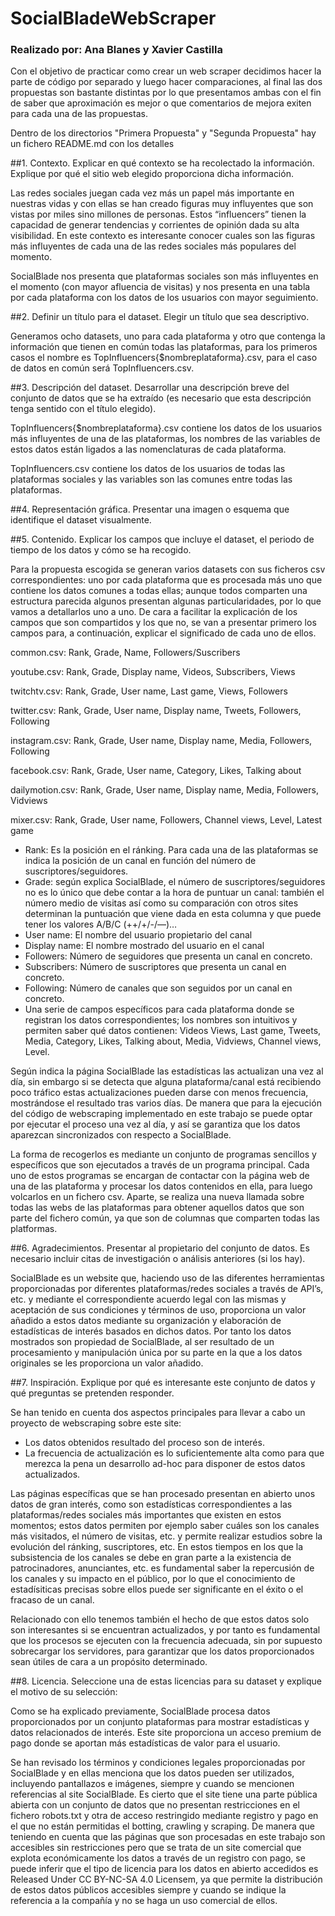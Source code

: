 # SocialBladeWebScraper

### Realizado por: Ana Blanes y Xavier Castilla

Con el objetivo de practicar como crear un web scraper decidimos hacer la parte de código por separado y luego hacer comparaciones, al final las dos propuestas son bastante distintas por lo que presentamos ambas con el fin de saber que aproximación es mejor o que comentarios de mejora exiten para cada una de las propuestas.

Dentro de los directorios "Primera Propuesta" y "Segunda Propuesta" hay un fichero README.md con los detalles

##1. Contexto. Explicar en qué contexto se ha recolectado la información. Explique por qué el sitio web elegido proporciona dicha información.

Las redes sociales juegan cada vez más un papel más importante en nuestras vidas y con ellas se han creado figuras muy influyentes que son vistas por miles sino millones de personas. Estos “influencers” tienen la capacidad de generar tendencias y corrientes de opinión dada su alta visibilidad. En este contexto es interesante conocer cuales son las figuras más influyentes de cada una de las redes sociales más populares del momento.

SocialBlade nos presenta que plataformas sociales son más influyentes en el momento (con mayor afluencia de visitas) y nos presenta en una tabla por cada plataforma con los datos de los usuarios con mayor seguimiento.

##2. Definir un título para el dataset. Elegir un título que sea descriptivo. 

Generamos ocho datasets, uno para cada plataforma y otro que contenga la información que tienen en común todas las plataformas, para los primeros casos el nombre es TopInfluencers{$nombreplataforma}.csv, para el caso de datos en común será TopInfluencers.csv.

##3. Descripción del dataset. Desarrollar una descripción breve del conjunto de datos que se ha extraído (es necesario que esta descripción tenga sentido con el título elegido).

TopInfluencers{$nombreplataforma}.csv contiene los datos de los usuarios más influyentes de una de las plataformas, los nombres de las variables de estos datos están ligados a las nomenclaturas de cada plataforma.

TopInfluencers.csv contiene los datos de los usuarios de todas las plataformas sociales y las variables son las comunes entre todas las plataformas. 

##4. Representación gráfica. Presentar una imagen o esquema que identifique el dataset visualmente.



##5. Contenido. Explicar los campos que incluye el dataset, el periodo de tiempo de
los datos y cómo se ha recogido.

Para la propuesta escogida se generan varios datasets con sus ficheros csv correspondientes: uno por cada plataforma que es procesada más uno que contiene los datos comunes a todas ellas; aunque todos comparten una estructura parecida algunos presentan algunas particularidades, por lo que vamos a detallarlos uno a uno. De cara a facilitar la explicación de los campos que son compartidos y los que no, se van a presentar primero los campos para, a continuación, explicar el significado de cada uno de ellos.



common.csv: Rank, Grade, Name, Followers/Suscribers

youtube.csv: Rank, Grade, Display name, Videos, Subscribers, Views

twitchtv.csv: Rank, Grade, User name, Last game, Views, Followers

twitter.csv: Rank, Grade, User name, Display name, Tweets, Followers, Following

instagram.csv: Rank, Grade, User name, Display name, Media, Followers, Following

facebook.csv: Rank, Grade, User name, Category, Likes, Talking about

dailymotion.csv: Rank, Grade, User name, Display name, Media, Followers, Vidviews

mixer.csv: Rank, Grade, User name, Followers, Channel views, Level, Latest game



-	Rank: Es la posición en el ránking. Para cada una de las plataformas se indica la posición de un canal en función del número de suscriptores/seguidores.
-	Grade: según explica SocialBlade, el número de suscriptores/seguidores no es lo único que debe contar a la hora de puntuar un canal: también el número medio de visitas así como su comparación con otros sites determinan la puntuación que viene dada en esta columna y que puede tener los valores A/B/C (++/+/-/—)…
-	User name: El nombre del usuario propietario del canal
-	Display name: El nombre mostrado del usuario en el canal
-	Followers: Número de seguidores que presenta un canal en concreto.
-	Subscribers: Número de suscriptores que presenta un canal en concreto.
-	Following: Número de canales que son seguidos por un canal en concreto.
-	Una serie de campos específicos para cada plataforma donde se registran los datos correspondientes; los nombres son intuitivos y permiten saber qué datos contienen: Videos Views, Last game, Tweets, Media, Category, Likes, Talking about, Media, Vidviews, Channel views, Level.


Según indica la página SocialBlade las estadísticas las actualizan una vez al día, sin embargo si se detecta que alguna plataforma/canal está recibiendo poco tráfico estas actualizaciones pueden darse con menos frecuencia, mostrándose el resultado tras varios días. De manera que para la ejecución del código de webscraping implementado en este trabajo se puede optar por ejecutar el proceso una vez al día, y así se garantiza que los datos aparezcan sincronizados con respecto a SocialBlade.

La forma de recogerlos es mediante un conjunto de programas sencillos y específicos que son ejecutados a través de un programa principal. Cada uno de estos programas se encargan de contactar con la página web de una de las plataforma y procesar los datos contenidos en ella, para luego volcarlos en un fichero csv. Aparte, se realiza una nueva llamada sobre todas las webs de las plataformas para obtener aquellos datos que son parte del fichero común, ya que son de columnas que comparten todas las platformas.



##6. Agradecimientos. Presentar al propietario del conjunto de datos. Es necesario
incluir citas de investigación o análisis anteriores (si los hay).

SocialBlade es un website que, haciendo uso de las diferentes herramientas proporcionadas por diferentes plataformas/redes sociales a través de API’s, etc. y mediante el correspondiente acuerdo legal con las mismas y aceptación de sus condiciones y términos de uso, proporciona un valor añadido a estos datos mediante su organización y elaboración de estadísticas de interés basados en dichos datos. Por tanto los datos mostrados son propiedad de SocialBlade, al ser resultado de un procesamiento y manipulación única por su parte en la que a los datos originales se les proporciona un valor añadido.



##7. Inspiración. Explique por qué es interesante este conjunto de datos y qué
preguntas se pretenden responder.

Se han tenido en cuenta dos aspectos principales para llevar a cabo un proyecto de webscraping sobre este site:
-	Los datos obtenidos resultado del proceso son de interés.
-	La frecuencia de actualización es lo suficientemente alta como para que merezca la pena un desarrollo ad-hoc para disponer de estos datos actualizados.

Las páginas específicas que se han procesado presentan en abierto unos datos de gran interés, como son estadísticas correspondientes a las plataformas/redes sociales más importantes que existen en estos momentos; estos datos permiten por ejemplo saber cuáles son los canales más visitados, el número de visitas, etc. y permite realizar estudios sobre la evolución del ránking, suscriptores, etc. En estos tiempos en los que la subsistencia de los canales se debe en gran parte a la existencia de patrocinadores, anunciantes, etc. es fundamental saber la repercusión de los canales y su impacto en el público, por lo que el conocimiento de estadísiticas precisas sobre ellos puede ser significante en el éxito o el fracaso de un canal.

Relacionado con ello tenemos también el hecho de que estos datos solo son interesantes si se encuentran actualizados, y por tanto es fundamental que los procesos se ejecuten con la frecuencia adecuada, sin por supuesto sobrecargar los servidores, para garantizar que los datos proporcionados sean útiles de cara a un propósito  determinado.





##8. Licencia. Seleccione una de estas licencias para su dataset y explique el
motivo de su selección:

Como se ha explicado previamente, SocialBlade procesa datos proporcionados por un conjunto plataformas para mostrar estadísticas y datos relacionados de interés. Este site proporciona un acceso premium de pago donde se aportan más estadísticas de valor para el usuario.

Se han revisado los términos y condiciones legales proporcionadas por SocialBlade y en ellas menciona que los datos pueden ser utilizados, incluyendo pantallazos e imágenes, siempre y cuando se mencionen referencias al site SocialBlade. Es cierto que el site tiene una parte pública abierta con un conjunto de datos que no presentan restricciones en el fichero robots.txt y otra de acceso restringido mediante registro y pago en el que no están permitidas el botting, crawling y scraping. De manera que teniendo en cuenta que las páginas que son procesadas en este trabajo son accesibles sin restricciones pero que se trata de un site comercial que explota económicamente los datos a través de un registro con pago, se puede inferir que el tipo de licencia para los datos en abierto accedidos es Released Under CC BY-NC-SA 4.0 Licensem, ya que permite la distribución de estos datos públicos accesibles siempre y cuando se indique la referencia a la compañía y no se haga un uso comercial de ellos.
